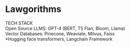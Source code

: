 # Lawgorithms
TECH STACK  
Open Source LLMS: GPT-4    (BERT, T5 Flan, Bloom, Llama)  
Vector Databases: Pinecone, Weaviate, Milvus, Faiss  
*Hugging face transformers, Langchain Framework
